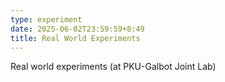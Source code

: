 ```yaml
---
type: experiment
date: 2025-06-02T23:59:59+8:49
title: Real World Experiments
---
```

Real world experiments (at PKU-Galbot Joint Lab)